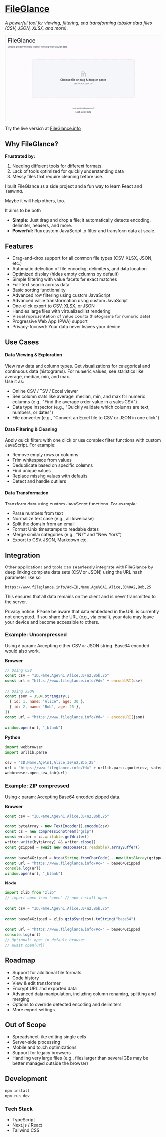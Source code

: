 # [FileGlance](https://www.fileglance.info/)

<p align="center">

_A powerful tool for viewing, filtering, and transforming tabular data files (CSV, JSON, XLSX, and more)._

![Screen Recording](./recoding.gif)

</p>

Try the live version at [FileGlance.info](https://www.fileglance.info/)

## Why FileGlance?

**Frustrated by:**

1. Needing different tools for different formats.
2. Lack of tools optimized for quickly understanding data.
3. Messy files that require cleaning before use.

I built FileGlance as a side project and a fun way to learn React and Tailwind.

Maybe it will help others, too.

It aims to be both:

- **Simple:** Just drag and drop a file; it automatically detects encoding, delimiter, headers, and more.
- **Powerful:** Run custom JavaScript to filter and transform data at scale.

## Features

- Drag-and-drop support for all common file types (CSV, XLSX, JSON, etc.)
- Automatic detection of file encoding, delimiters, and data location
- Optimized display (hides empty columns by default)
- Simple filtering with value facets for exact matches
- Full-text search across data
- Basic sorting functionality
- Advanced row filtering using custom JavaScript
- Advanced value transformation using custom JavaScript
- One-click export to CSV, XLSX, or JSON
- Handles large files with virtualized list rendering
- Visual representation of value counts (histograms for numeric data)
- Progressive Web App (PWA) support
- Privacy-focused: Your data never leaves your device

## Use Cases

#### Data Viewing & Exploration

View raw data and column types. Get visualizations for categorical and continuous data (histograms). For numeric values, see statistics like average, median, min, and max.  
Use it as:

- Online CSV / TSV / Excel viewer
- See column stats like average, median, min, and max for numeric columns (e.g., "Find the average order value in a sales CSV")
- Data type inspector (e.g., "Quickly validate which columns are text, numbers, or dates")
- File converter (e.g., "Convert an Excel file to CSV or JSON in one click")

#### Data Filtering & Cleaning

Apply quick filters with one click or use complex filter functions with custom JavaScript. For example:

- Remove empty rows or columns
- Trim whitespace from values
- Deduplicate based on specific columns
- Find unique values
- Replace missing values with defaults
- Detect and handle outliers

#### Data Transformation

Transform data using custom JavaScript functions. For example:

- Parse numbers from text
- Normalize text case (e.g., all lowercase)
- Split the domain from an email
- Format Unix timestamps to readable dates
- Merge similar categories (e.g., "NY" and "New York")
- Export to CSV, JSON, Markdown etc.

## Integration

Other applications and tools can seamlessly integrate with FileGlance by deep linking complete data sets (CSV or JSON) using the URL hash parameter like so:

```
https://www.fileglance.info/#d=ID,Name,Age%0A1,Alice,30%0A2,Bob,25
```

This ensures that all data remains on the client and is never transmitted to the server.

Privacy notice: Please be aware that data embedded in the URL is currently not encrypted. If you share the URL (e.g., via email), your data may leave your device and become accessible to others.

### Example: Uncompressed

Using `d` param: Accepting either CSV or JSON string. Base64 encoded would also work.

**Browser**

```js
// Using CSV
const csv = "ID,Name,Age\n1,Alice,30\n2,Bob,25"
const url = "https://www.fileglance.info/#d=" + encodeURI(csv)

// Using JSON
const json = JSON.stringify([
  { id: 1, name: "Alice", age: 30 },
  { id: 2, name: "Bob", age: 25 },
])
const url = "https://www.fileglance.info/#d=" + encodeURI(json)

window.open(url, "_blank")
```

**Python**

```python
import webbrowser
import urllib.parse

csv = "ID,Name,Age\n1,Alice,30\n2,Bob,25"
url = "https://www.fileglance.info/#d=" + urllib.parse.quote(csv, safe='/;,?&#')
webbrowser.open_new_tab(url)
```

### Example: ZIP compressed

Using `c` param: Accepting Base64 encoded zipped data.

**Browser**

```js
const csv = "ID,Name,Age\n1,Alice,30\n2,Bob,25"

const byteArray = new TextEncoder().encode(csv)
const cs = new CompressionStream("gzip")
const writer = cs.writable.getWriter()
writer.write(byteArray) && writer.close()
const gzipped = await new Response(cs.readable).arrayBuffer()

const base64Gzipped = btoa(String.fromCharCode(...new Uint8Array(gzipped)))
const url = "https://www.fileglance.info/#c=" + base64Gzipped
console.log(url)
window.open(url, "_blank")
```

**Node**

```js
import zlib from "zlib"
// import open from "open" // npm install open

const csv = "ID,Name,Age\n1,Alice,30\n2,Bob,25"

const base64Gzipped = zlib.gzipSync(csv).toString("base64")

const url = "https://www.fileglance.info/#c=" + base64Gzipped
console.log(url)
// Optional: open in default browser
// await open(url)
```

## Roadmap

- Support for additional file formats
- Code history
- View & edit transformer
- Encrypt URL and exported data
- Advanced data manipulation, including column renaming, splitting and merging
- Options to override detected encoding and delimiters
- More export settings

## Out of Scope

- Spreadsheet-like editing single cells
- Server-side processing
- Mobile and touch optimizations
- Support for legacy browsers
- Handling very large files (e.g., files larger than several GBs may be better managed outside the browser)

## Development

```bash
npm install
npm run dev
```

### Tech Stack

- TypeScript
- Next.js / React
- Tailwind CSS
